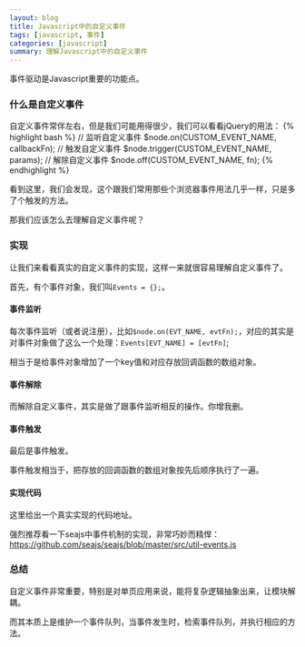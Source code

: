 ```yaml
---
layout: blog
title: Javascript中的自定义事件
tags: [javascript, 事件]
categories: [javascript]
summary: 理解Javascript中的自定义事件
---
```


事件驱动是Javascript重要的功能点。

### 什么是自定义事件

自定义事件常伴左右，但是我们可能用得很少，我们可以看看jQuery的用法：
{% highlight bash %}
// 监听自定义事件
$node.on(CUSTOM_EVENT_NAME, callbackFn);
// 触发自定义事件
$node.trigger(CUSTOM_EVENT_NAME, params);
// 解除自定义事件
$node.off(CUSTOM_EVENT_NAME, fn);
{% endhighlight %}

看到这里，我们会发现，这个跟我们常用那些个浏览器事件用法几乎一样，只是多了个触发的方法。

那我们应该怎么去理解自定义事件呢？

### 实现

让我们来看看真实的自定义事件的实现，这样一来就很容易理解自定义事件了。

首先，有个事件对象，我们叫`Events = {};`。

#### 事件监听

每次事件监听（或者说注册），比如`$node.on(EVT_NAME, evtFn);`，对应的其实是对事件对象做了这么一个处理：`Events[EVT_NAME] = [evtFn]`;

相当于是给事件对象增加了一个key值和对应存放回调函数的数组对象。

#### 事件解除

而解除自定义事件，其实是做了跟事件监听相反的操作。你增我删。

#### 事件触发

最后是事件触发。

事件触发相当于，把存放的回调函数的数组对象按先后顺序执行了一遍。

#### 实现代码

这里给出一个真实实现的代码地址。

强烈推荐看一下seajs中事件机制的实现，非常巧妙而精悍：<https://github.com/seajs/seajs/blob/master/src/util-events.js>

### 总结

自定义事件非常重要，特别是对单页应用来说，能将复杂逻辑抽象出来，让模块解耦。

而其本质上是维护一个事件队列，当事件发生时，检索事件队列，并执行相应的方法。
